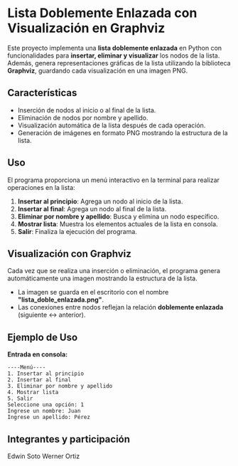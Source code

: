 # Lista Doblemente Enlazada con Visualización en Graphviz

Este proyecto implementa una **lista doblemente enlazada** en Python con funcionalidades para **insertar, eliminar y visualizar** los nodos de la lista. Además, genera representaciones gráficas de la lista utilizando la biblioteca **Graphviz**, guardando cada visualización en una imagen PNG.

## Características
- Inserción de nodos al inicio o al final de la lista.
- Eliminación de nodos por nombre y apellido.
- Visualización automática de la lista después de cada operación.
- Generación de imágenes en formato PNG mostrando la estructura de la lista.

## Uso
El programa proporciona un menú interactivo en la terminal para realizar operaciones en la lista:

1. **Insertar al principio**: Agrega un nodo al inicio de la lista.
2. **Insertar al final**: Agrega un nodo al final de la lista.
3. **Eliminar por nombre y apellido**: Busca y elimina un nodo específico.
4. **Mostrar lista**: Muestra los elementos actuales de la lista en consola.
5. **Salir**: Finaliza la ejecución del programa.

## Visualización con Graphviz
Cada vez que se realiza una inserción o eliminación, el programa genera automáticamente una imagen mostrando la estructura de la lista.

- La imagen se guarda en el escritorio con el nombre **"lista_doble_enlazada.png"**.
- Las conexiones entre nodos reflejan la relación **doblemente enlazada** (siguiente ↔ anterior).

## Ejemplo de Uso
**Entrada en consola:**
```
----Menú----
1. Insertar al principio
2. Insertar al final
3. Eliminar por nombre y apellido
4. Mostrar lista
5. Salir
Seleccione una opción: 1
Ingrese un nombre: Juan
Ingrese un apellido: Pérez
```

## Integrantes y participación
Edwin Soto 
Werner Ortiz

